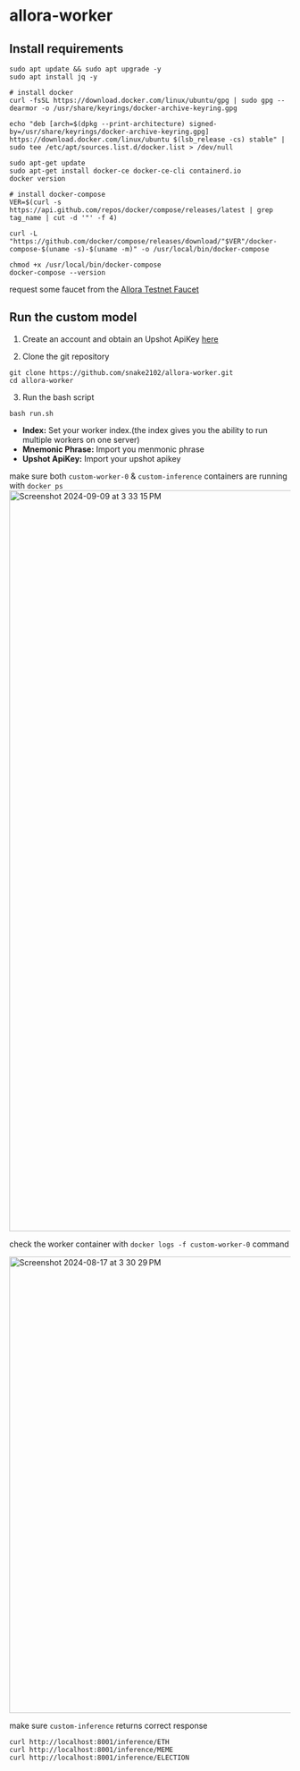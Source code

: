 # allora-worker

## Install requirements
```
sudo apt update && sudo apt upgrade -y
sudo apt install jq -y

# install docker
curl -fsSL https://download.docker.com/linux/ubuntu/gpg | sudo gpg --dearmor -o /usr/share/keyrings/docker-archive-keyring.gpg

echo "deb [arch=$(dpkg --print-architecture) signed-by=/usr/share/keyrings/docker-archive-keyring.gpg] https://download.docker.com/linux/ubuntu $(lsb_release -cs) stable" | sudo tee /etc/apt/sources.list.d/docker.list > /dev/null

sudo apt-get update
sudo apt-get install docker-ce docker-ce-cli containerd.io
docker version

# install docker-compose
VER=$(curl -s https://api.github.com/repos/docker/compose/releases/latest | grep tag_name | cut -d '"' -f 4)

curl -L "https://github.com/docker/compose/releases/download/"$VER"/docker-compose-$(uname -s)-$(uname -m)" -o /usr/local/bin/docker-compose

chmod +x /usr/local/bin/docker-compose
docker-compose --version
```


request some faucet from the [Allora Testnet Faucet](https://faucet.testnet-1.testnet.allora.network/) 

## Run the custom model
1. Create an account and obtain an Upshot ApiKey [here](https://developer.upshot.xyz)

2. Clone the git repository
```
git clone https://github.com/snake2102/allora-worker.git
cd allora-worker
```

3. Run the bash script
```
bash run.sh
```
* **Index:** Set your worker index.(the index gives you the ability to run multiple workers on one server)
* **Mnemonic Phrase:** Import you menmonic phrase
* **Upshot ApiKey:** Import your upshot apikey


make sure both `custom-worker-0` & `custom-inference` containers are running with `docker ps`
<img width="1325" alt="Screenshot 2024-09-09 at 3 33 15 PM" src="https://github.com/user-attachments/assets/e54c50ff-8fb6-4983-8586-5ddef8768a49">


check the worker container with `docker logs -f custom-worker-0` command

<img width="816" alt="Screenshot 2024-08-17 at 3 30 29 PM" src="https://github.com/user-attachments/assets/a24a19b0-36a5-407d-8fb5-46c72c63c819">

make sure `custom-inference` returns correct response
```
curl http://localhost:8001/inference/ETH
curl http://localhost:8001/inference/MEME
curl http://localhost:8001/inference/ELECTION
```
